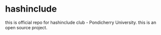 # hashinclude
this is official repo for hashinclude club - Pondicherry University. this is an open source project.

